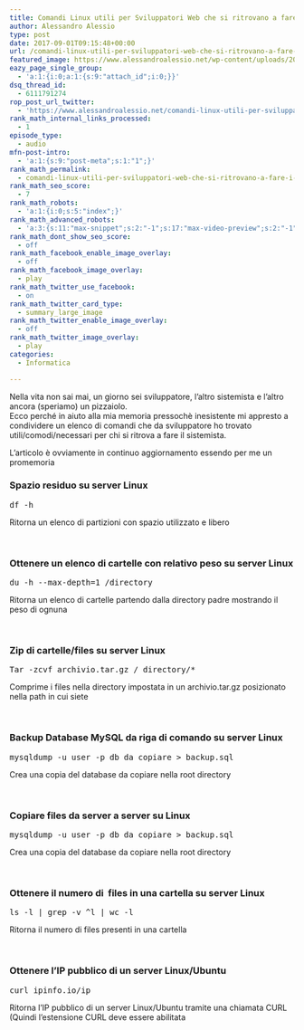 ```yaml
---
title: Comandi Linux utili per Sviluppatori Web che si ritrovano a fare i sistemisti
author: Alessandro Alessio
type: post
date: 2017-09-01T09:15:48+00:00
url: /comandi-linux-utili-per-sviluppatori-web-che-si-ritrovano-a-fare-i-sistemisti/
featured_image: https://www.alessandroalessio.net/wp-content/uploads/2017/09/caspar-rubin-224229-Large-219x146.jpg
eazy_page_single_group:
  - 'a:1:{i:0;a:1:{s:9:"attach_id";i:0;}}'
dsq_thread_id:
  - 6111791274
rop_post_url_twitter:
  - 'https://www.alessandroalessio.net/comandi-linux-utili-per-sviluppatori-web-che-si-ritrovano-a-fare-i-sistemisti/?utm_source=ReviveOldPost&utm_medium=social&utm_campaign=ReviveOldPost'
rank_math_internal_links_processed:
  - 1
episode_type:
  - audio
mfn-post-intro:
  - 'a:1:{s:9:"post-meta";s:1:"1";}'
rank_math_permalink:
  - comandi-linux-utili-per-sviluppatori-web-che-si-ritrovano-a-fare-i-sistemisti
rank_math_seo_score:
  - 7
rank_math_robots:
  - 'a:1:{i:0;s:5:"index";}'
rank_math_advanced_robots:
  - 'a:3:{s:11:"max-snippet";s:2:"-1";s:17:"max-video-preview";s:2:"-1";s:17:"max-image-preview";s:5:"large";}'
rank_math_dont_show_seo_score:
  - off
rank_math_facebook_enable_image_overlay:
  - off
rank_math_facebook_image_overlay:
  - play
rank_math_twitter_use_facebook:
  - on
rank_math_twitter_card_type:
  - summary_large_image
rank_math_twitter_enable_image_overlay:
  - off
rank_math_twitter_image_overlay:
  - play
categories:
  - Informatica

---
```

Nella vita non sai mai, un giorno sei sviluppatore, l&#8217;altro sistemista e l&#8217;altro ancora (speriamo) un pizzaiolo.  
Ecco perché in aiuto alla mia memoria pressochè inesistente mi appresto a condividere un elenco di comandi che da sviluppatore ho trovato utili/comodi/necessari per chi si ritrova a fare il sistemista.

L&#8217;articolo è ovviamente in continuo aggiornamento essendo per me un promemoria

### Spazio residuo su server Linux

<pre>df -h</pre>

Ritorna un elenco di partizioni con spazio utilizzato e libero

&nbsp;

### Ottenere un elenco di cartelle con relativo peso su server Linux

<pre>du -h --max-depth=1 /directory</pre>

Ritorna un elenco di cartelle partendo dalla directory padre mostrando il peso di ognuna

&nbsp;

### Zip di cartelle/files su server Linux

<pre><span style="font-weight: 400;">Tar -zcvf archivio.tar.gz / directory/*</span></pre>

Comprime i files nella directory impostata in un archivio.tar.gz posizionato nella path in cui siete

&nbsp;

### Backup Database MySQL da riga di comando su server Linux

<pre><span style="font-weight: 400;">mysqldump -u user -p db_da_copiare &gt; backup.sql</span></pre>

Crea una copia del database da copiare nella root directory

&nbsp;

### Copiare files da server a server su Linux

<pre>mysqldump -u user -p db_da_copiare &gt; backup.sql</pre>

Crea una copia del database da copiare nella root directory

&nbsp;

### Ottenere il numero di  files in una cartella su server Linux

<pre><span style="font-weight: 400;">ls -l | grep -v ^l | wc -l</span></pre>

Ritorna il numero di files presenti in una cartella

&nbsp;

### Ottenere l&#8217;IP pubblico di un server Linux/Ubuntu

<pre>curl ipinfo.io/ip</pre>

Ritorna l&#8217;IP pubblico di un server Linux/Ubuntu tramite una chiamata CURL (Quindi l&#8217;estensione CURL deve essere abilitata